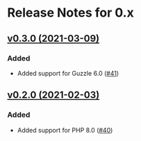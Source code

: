 # Release Notes for 0.x

## [v0.3.0 (2021-03-09)](https://github.com/easy-http/guzzle-layer/compare/v0.2.0...v0.3.0)

### Added
- Added support for Guzzle 6.0 ([#41](https://github.com/easy-http/guzzle-layer/pull/41))

## [v0.2.0 (2021-02-03)](https://github.com/easy-http/guzzle-layer/compare/v0.1.0...v0.2.0)

### Added
- Added support for PHP 8.0 ([#40](https://github.com/easy-http/guzzle-layer/pull/40))
